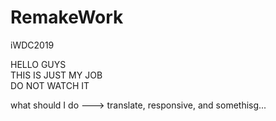 # RemakeWork
iWDC2019

HELLO GUYS<br>
THIS IS JUST MY JOB<br>
DO NOT WATCH IT

what should I do ---> translate, responsive, and somethisg...
